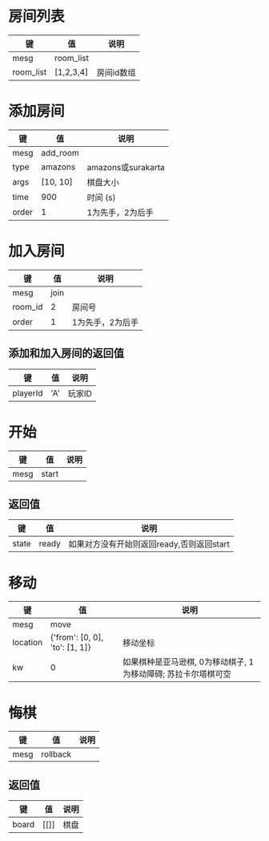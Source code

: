 # 房间列表

|  键   | 值  | 说明 |
|  ----  | ----  | ---- |
| mesg  | room_list ||
| room_list  | [1,2,3,4] | 房间id数组|

# 添加房间

|  键   | 值  | 说明 |
|  ----  | ----  | ---- |
| mesg  | add_room ||
| type  | amazons |amazons或surakarta|
| args | [10, 10] | 棋盘大小 |
| time | 900 | 时间 (s) |
| order | 1 | 1为先手，2为后手 |

# 加入房间

|  键   | 值  | 说明 |
|  ----  | ----  | ---- |
| mesg  | join ||
| room_id  | 2 | 房间号 |
| order | 1 | 1为先手，2为后手 |

## 添加和加入房间的返回值

|  键   | 值  | 说明 |
|  ----  | ----  | ---- |
| playerId | 'A' | 玩家ID |

# 开始

|  键   | 值  | 说明 |
|  ----  | ----  | ---- |
| mesg  | start ||


## 返回值

|  键   | 值  | 说明 |
|  ----  | ----  | ---- |
| state  | ready | 如果对方没有开始则返回ready,否则返回start |

# 移动

|  键   | 值  | 说明 |
|  ----  | ----  | ---- |
| mesg  | move |  |
| location  | {'from': [0, 0], 'to': [1, 1]} | 移动坐标 |
| kw  | 0 | 如果棋种是亚马逊棋, 0为移动棋子, 1为移动障碍; 苏拉卡尔塔棋可空 |

# 悔棋

|  键   | 值  | 说明 |
|  ----  | ----  | ---- |
| mesg  | rollback |  |

## 返回值


|  键   | 值  | 说明 |
|  ----  | ----  | ---- |
| board | [[]] | 棋盘 |